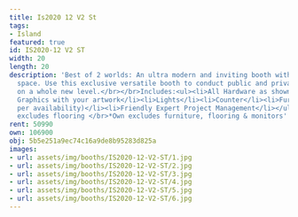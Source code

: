 ```yaml
---
title: Is2020 12 V2 St
tags:
- Island
featured: true
id: IS2020-12 V2 ST
width: 20
length: 20
description: 'Best of 2 worlds: An ultra modern and inviting booth with private meeting
  space. Use this exclusive versatile booth to conduct public and private meeting
  on a whole new level.</br></br>Includes:<ul><li>All Hardware as shown</li><li>New
  Graphics with your artwork</li><li>Lights</li><li>Counter</li><li>Furniture* (as
  per availability)</li><li>Friendly Expert Project Management</li></ul></br>Rent
  excludes flooring </br>*Own excludes furniture, flooring & monitors'
rent: 50990
own: 106900
obj: 5b5e251a9ec74c16a9de8b95283d825a
images:
- url: assets/img/booths/IS2020-12-V2-ST/1.jpg
- url: assets/img/booths/IS2020-12-V2-ST/2.jpg
- url: assets/img/booths/IS2020-12-V2-ST/3.jpg
- url: assets/img/booths/IS2020-12-V2-ST/4.jpg
- url: assets/img/booths/IS2020-12-V2-ST/5.jpg
- url: assets/img/booths/IS2020-12-V2-ST/6.jpg
---
```


